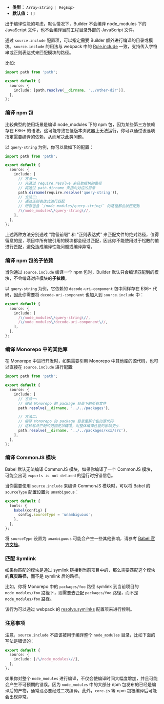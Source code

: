 - **类型：** `Array<string | RegExp>`
- **默认值：** `[]`

出于编译性能的考虑，默认情况下，Builder 不会编译 node_modules 下的 JavaScript 文件，也不会编译当前工程目录外部的 JavaScript 文件。

通过 `source.include` 配置项，可以指定需要 Builder 额外进行编译的目录或模块。`source.include` 的用法与 webpack 中的 [Rule.include](https://webpack.js.org/configuration/module/#ruleinclude) 一致，支持传入字符串或正则表达式来匹配模块的路径。

比如:

```ts
import path from 'path';

export default {
  source: {
    include: [path.resolve(__dirname, '../other-dir')],
  },
};
```

### 编译 npm 包

比较典型的使用场景是编译 node_modules 下的 npm 包，因为某些第三方依赖存在 ES6+ 的语法，这可能导致在低版本浏览器上无法运行，你可以通过该选项指定需要编译的依赖，从而解决此类问题。

以 `query-string` 为例，你可以做如下的配置：

```ts
import path from 'path';

export default {
  source: {
    include: [
      // 方法一:
      // 先通过 require.resolve 来获取模块的路径
      // 再通过 path.dirname 来指向对应的目录
      path.dirname(require.resolve('query-string')),
      // 方法二:
      // 通过正则表达式进行匹配
      // 所有包含 `/node_modules/query-string/` 的路径都会被匹配到
      /\/node_modules\/query-string\//,
    ],
  },
};
```

上述两种方法分别通过 "路径前缀" 和 "正则表达式" 来匹配文件的绝对路径，值得留意的是，项目中所有被引用的模块都会经过匹配，因此你不能使用过于松散的值进行匹配，避免造成编译性能问题或编译异常。

### 编译 npm 包的子依赖

当你通过 `source.include` 编译一个 npm 包时，Builder 默认只会编译匹配到的模块，不会编译对应模块的**子依赖**。

以 `query-string` 为例，它依赖的 `decode-uri-component` 包中同样存在 ES6+ 代码，因此你需要将 `decode-uri-component` 也加入到 `source.include` 中：

```ts
export default {
  source: {
    include: [
      /\/node_modules\/query-string\//,
      /\/node_modules\/decode-uri-component\//,
    ],
  },
};
```

### 编译 Monorepo 中的其他库

在 Monorepo 中进行开发时，如果需要引用 Monorepo 中其他库的源代码，也可以直接在 `source.include` 进行配置:

```ts
import path from 'path';

export default {
  source: {
    include: [
      // 方法一:
      // 编译 Monorepo 的 package 目录下的所有文件
      path.resolve(__dirname, '../../packages'),

      // 方法二:
      // 编译 Monorepo 的 package 目录里某个包的源代码
      // 这种写法匹配的范围更加精准，对整体编译性能的影响更小
      path.resolve(__dirname, '../../packages/xxx/src'),
    ],
  },
};
```

### 编译 CommonJS 模块

Babel 默认无法编译 CommonJS 模块，如果你编译了一个 CommonJS 模块，可能会出现 `exports is not defined` 的运行时报错信息。

当你需要使用 `source.include` 来编译 CommonJS 模块时，可以将 Babel 的 `sourceType` 配置设置为 `unambiguous`：

```ts
export default {
  tools: {
    babel(config) {
      config.sourceType = 'unambiguous';
    },
  },
};
```

将 `sourceType` 设置为 `unambiguous` 可能会产生一些其他影响，请参考 [Babel 官方文档](https://babeljs.io/docs/en/options#sourcetype)。

### 匹配 Symlink

如果你匹配的模块是通过 symlink 链接到当前项目中的，那么需要匹配这个模块的**真实路径**，而不是 symlink 后的路径。

比如，你将 Monorepo 中的 `packages/foo` 路径 symlink 到当前项目的 `node_modules/foo` 路径下，则需要去匹配 `packages/foo` 路径，而不是 `node_modules/foo` 路径。

该行为可以通过 webpack 的 [resolve.symlinks](https://webpack.js.org/configuration/resolve/#resolvesymlinks) 配置项来进行控制。

### 注意事项

注意，`source.include` 不应该被用于编译整个 `node_modules` 目录，比如下面的写法是错误的：

```ts
export default {
  source: {
    include: [/\/node_modules\//],
  },
};
```

如果你对整个 `node_modules` 进行编译，不仅会使编译时间大幅度增加，并且可能会产生不可预期的错误。因为 `node_modules` 中的大部分 npm 包发布的已经是编译后的产物，通常没必要经过二次编译。此外，`core-js` 等 npm 包被编译后可能会出现异常。
